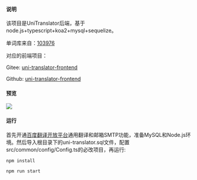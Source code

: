 #### 说明

该项目是UniTranslator后端，基于node.js+typescript+koa2+mysql+sequelize。

单词库来自：[103976](https://github.com/1eez/103976)

对应的前端项目：

Gitee: [uni-translator-frontend](https://gitee.com/youyouzhang/uni-translator-frontend)

Github: [uni-translator-frontend](https://github.com/zhangfh-cq/uni-translator-frontend)

#### 预览

![](https://cdn.jsdelivr.net/gh/zhangfh-cq/images@master/second-blog/16-1.png)

#### 运行

首先开通[百度翻译开放平台](http://api.fanyi.baidu.com/)通用翻译和邮箱SMTP功能，准备MySQL和Node.js环境。然后导入根目录下的uni-translator.sql文件，配置src/common/config/Config.ts的必改项目，再运行:

```
npm install
```

```
npm run start
```



